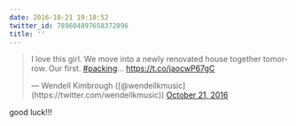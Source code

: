 ```yaml
---
date: 2016-10-21 19:10:52
twitter_id: 789604897658372096
title: ''
---
```


<blockquote class="twitter-tweet"><p lang="en" dir="ltr">I love this girl. We move into a newly renovated house together tomorrow. Our first. <a href="https://twitter.com/hashtag/packing?src=hash&amp;ref_src=twsrc%5Etfw">#packing</a>… <a href="https://t.co/jaocwP67gC">https://t.co/jaocwP67gC</a></p>&mdash; Wendell Kimbrough ([@wendellkmusic](https://twitter.com/wendellkmusic)) <a href="https://twitter.com/wendellkmusic/status/789591961011310592?ref_src=twsrc%5Etfw">October 21, 2016</a></blockquote>
<script async src="https://platform.twitter.com/widgets.js" charset="utf-8"></script>

good luck!!!
